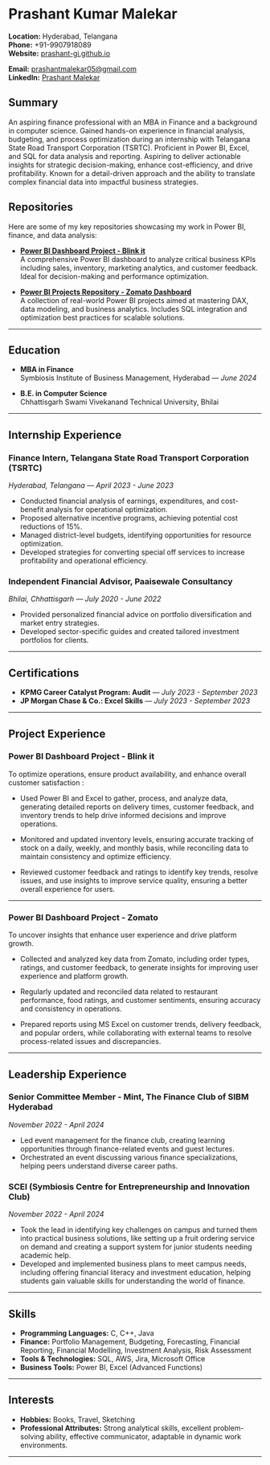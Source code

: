 

# Prashant Kumar Malekar
**Location:** Hyderabad, Telangana  
**Phone:** +91-9907918089  
**Website:** [prashant-gi.github.io](https:prashant-gi.github.io/) 

**Email:** prashantmalekar05@gmail.com  
**LinkedIn:** [Prashant Malekar](https://www.linkedin.com/in/prashant-malekar/)


## **Summary**

An aspiring finance professional with an MBA in Finance and a background in computer science. Gained hands-on experience in financial analysis, budgeting, and process optimization during an internship with Telangana State Road Transport Corporation (TSRTC). Proficient in Power BI, Excel, and SQL for data analysis and reporting. Aspiring to deliver actionable insights for strategic decision-making, enhance cost-efficiency, and drive profitability. Known for a detail-driven approach and the ability to translate complex financial data into impactful business strategies.

## **Repositories**

Here are some of my key repositories showcasing my work in Power BI, finance, and data analysis:

- **[Power BI Dashboard Project - Blink it](https://github.com/prashant-gi/powerbi-blinkit)**  
  A comprehensive Power BI dashboard to analyze critical business KPIs including sales, inventory, marketing analytics, and customer feedback. Ideal for decision-making and performance optimization.

- **[Power BI Projects Repository - Zomato Dashboard](https://github.com/prashant-gi/powerbi-zomato)**  
  A collection of real-world Power BI projects aimed at mastering DAX, data modeling, and business analytics. Includes SQL integration and optimization best practices for scalable solutions.

---

## **Education**

- **MBA in Finance**  
  Symbiosis Institute of Business Management, Hyderabad — *June 2024*

- **B.E. in Computer Science**  
  Chhattisgarh Swami Vivekanand Technical University, Bhilai 

---

## **Internship Experience**

### **Finance Intern, Telangana State Road Transport Corporation (TSRTC)**  
*Hyderabad, Telangana — April 2023 - June 2023*
- Conducted financial analysis of earnings, expenditures, and cost-benefit analysis for operational optimization.
- Proposed alternative incentive programs, achieving potential cost reductions of 15%.
- Managed district-level budgets, identifying opportunities for resource optimization.
- Developed strategies for converting special off services to increase profitability and operational efficiency.

### **Independent Financial Advisor, Paaisewale Consultancy**  
*Bhilai, Chhattisgarh — July 2020 - June 2022*
- Provided personalized financial advice on portfolio diversification and market entry strategies.
- Developed sector-specific guides and created tailored investment portfolios for clients.

---

## **Certifications**

- **KPMG Career Catalyst Program: Audit** — *July 2023 - September 2023*
- **JP Morgan Chase & Co.: Excel Skills** — *July 2023 - September 2023*

---

## **Project Experience**

### **Power BI Dashboard Project - Blink it**  
 

To optimize operations, ensure product availability, and enhance overall customer satisfaction :

- Used Power BI and Excel to gather, process, and analyze data, generating detailed reports on delivery times, customer feedback, and inventory trends to help drive informed decisions and improve operations.

- Monitored and updated inventory levels, ensuring accurate tracking of stock on a daily, weekly, and monthly basis, while reconciling data to maintain consistency and optimize efficiency.

- Reviewed customer feedback and ratings to identify key trends, resolve issues, and use insights to improve service quality, ensuring a better overall experience for users.


---

### **Power BI Dashboard Project - Zomato**  


To uncover insights that enhance user experience and drive platform growth.

- Collected and analyzed key data from Zomato, including order types, ratings, and customer feedback, to generate insights for improving user experience and platform growth.

- Regularly updated and reconciled data related to restaurant performance, food ratings, and customer sentiments, ensuring accuracy and consistency in operations.

- Prepared reports using MS Excel on customer trends, delivery feedback, and popular orders, while collaborating with external teams to resolve process-related issues and discrepancies.

---

## **Leadership Experience**

### **Senior Committee Member - Mint, The Finance Club of SIBM Hyderabad**  
*November 2022 - April 2024*
- Led event management for the finance club, creating learning opportunities through finance-related events and guest lectures.
- Orchestrated an event discussing various finance specializations, helping peers understand diverse career paths.

### **SCEI (Symbiosis Centre for Entrepreneurship and Innovation Club)**
*November 2022 - April 2024*
- Took the lead in identifying key challenges on campus and turned them into practical business solutions, like setting up a fruit ordering service on demand and creating a support system for junior students needing academic help.
- Developed and implemented business plans to meet campus needs, including offering financial literacy and investment education, helping students gain valuable skills for understanding the world of finance.

---

## **Skills**

- **Programming Languages:** C, C++, Java  
- **Finance:** Portfolio Management, Budgeting, Forecasting, Financial Reporting, Financial Modelling, Investment Analysis, Risk Assessment  
- **Tools & Technologies:** SQL, AWS, Jira, Microsoft Office  
- **Business Tools:** Power BI, Excel (Advanced Functions)

---

## **Interests**

- **Hobbies:** Books, Travel, Sketching  
- **Professional Attributes:** Strong analytical skills, excellent problem-solving ability, effective communicator, adaptable in dynamic work environments.

---
